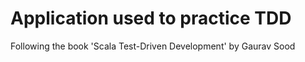 # Application used to practice TDD
Following the book 'Scala Test-Driven Development' by Gaurav Sood
